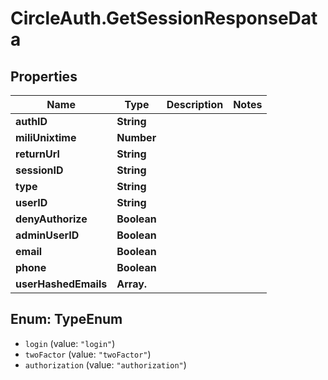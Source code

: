 # CircleAuth.GetSessionResponseData

## Properties
Name | Type | Description | Notes
------------ | ------------- | ------------- | -------------
**authID** | **String** |  | 
**miliUnixtime** | **Number** |  | 
**returnUrl** | **String** |  | 
**sessionID** | **String** |  | 
**type** | **String** |  | 
**userID** | **String** |  | 
**denyAuthorize** | **Boolean** |  | 
**adminUserID** | **Boolean** |  |
**email** | **Boolean** |  | 
**phone** | **Boolean** |  | 
**userHashedEmails** | **Array.<String>** |  | 

<a name="TypeEnum"></a>
## Enum: TypeEnum

* `login` (value: `"login"`)
* `twoFactor` (value: `"twoFactor"`)
* `authorization` (value: `"authorization"`)

